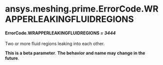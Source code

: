 # ansys.meshing.prime.ErrorCode.WRAPPERLEAKINGFLUIDREGIONS



#### ErrorCode.WRAPPERLEAKINGFLUIDREGIONS *= 3444*

Two or more fluid regions leaking into each other.

**This is a beta parameter**. **The behavior and name may change in the future**.

<!-- !! processed by numpydoc !! -->
